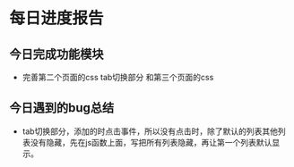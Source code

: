 # 每日进度报告



 ##  今日完成功能模块

- 完善第二个页面的css  tab切换部分  和第三个页面的css



## 今日遇到的bug总结

- tab切换部分，添加的时点击事件，所以没有点击时，除了默认的列表其他列表没有隐藏，先在js函数上面，写把所有列表隐藏，再让第一个列表默认显示。


